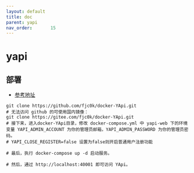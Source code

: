 ```yaml
---
layout: default
title: doc
parent: yapi
nav_order:       15
---
```


# yapi

## 部署

- [参考地址](https://github.com/fjc0k/docker-YApi)

```shell
git clone https://github.com/fjc0k/docker-YApi.git
# 无法访问 github 的可使用国内镜像：
git clone https://gitee.com/fjc0k/docker-YApi.git
# 接下来，进入docker-YApi目录，修改 docker-compose.yml 中 yapi-web 下的环境变量 YAPI_ADMIN_ACCOUNT 为你的管理员邮箱，YAPI_ADMIN_PASSWORD 为你的管理员密码。
# YAPI_CLOSE_REGISTER=false 设置为false则开启普通用户注册功能

# 最后，执行 docker-compose up -d 启动服务。

# 然后，通过 http://localhost:40001 即可访问 YApi。
```
